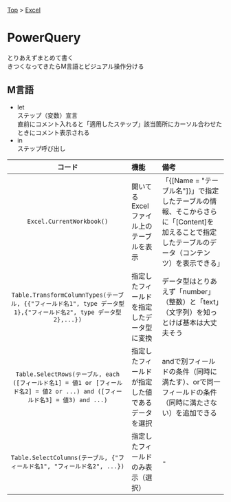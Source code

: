 [Top](../README.md) > [Excel](../Excel.md)

# PowerQuery
とりあえずまとめて書く<br>
きつくなってきたらM言語とビジュアル操作分ける

## M言語
- let<br>
ステップ（変数）宣言<br>
直前にコメント入れると「適用したステップ」該当箇所にカーソル合わせたときにコメント表示される
- in<br>
ステップ呼び出し

|コード|機能|備考|
|:--:|:--|:--|
|`Excel.CurrentWorkbook()`|開いてるExcelファイル上のテーブルを表示|「{[Name = "テーブル名"]}」で指定したテーブルの情報、そこからさらに「[Content]を加えることで指定したテーブルのデータ（コンテンツ）を表示できる」|
|`Table.TransformColumnTypes(テーブル, {{"フィールド名1", type データ型1},{"フィールド名2", type データ型2},...})`|指定したフィールドを指定したデータ型に変換|データ型はとりあえず「number」（整数）と「text」（文字列）を知っとけば基本は大丈夫そう|
|`Table.SelectRows(テーブル, each ([フィールド名1] = 値1 or [フィールド名2] = 値2 or ...) and ([フィールド名3] = 値3) and ...)`|指定したフィールドが指定した値であるデータを選択|andで別フィールドの条件（同時に満たす）、orで同一フィールドの条件（同時に満たさない）を追加できる|
|`Table.SelectColumns(テーブル, {"フィールド名1", "フィールド名2", ...})`|指定したフィールドのみ表示（選択）|-|